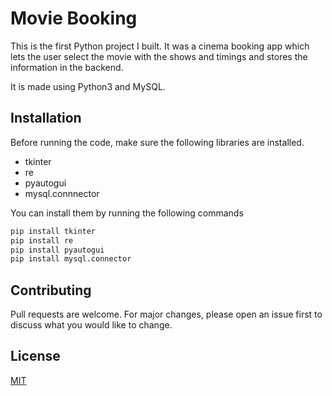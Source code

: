 # Movie Booking

This is the first Python project I built. It was a cinema booking app which lets the user select the movie with the shows and timings and stores the information in the backend. 

It is made using Python3 and MySQL.

## Installation

Before running the code, make sure the following libraries are installed.

* tkinter
* re
* pyautogui
* mysql.connnector

You can install them by running the following commands

```bash
pip install tkinter
pip install re
pip install pyautogui
pip install mysql.connector
```

## Contributing

Pull requests are welcome. For major changes, please open an issue first
to discuss what you would like to change.

## License

[MIT](https://choosealicense.com/licenses/mit/)
